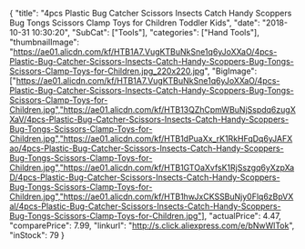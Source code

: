 {
	"title": "4pcs Plastic Bug Catcher Scissors Insects Catch Handy Scoppers Bug Tongs Scissors Clamp Toys for Children Toddler Kids",
	"date": "2018-10-31 10:30:20",
	"SubCat": ["Tools"],
	"categories": ["Hand Tools"],
	"thumbnailImage": "https://ae01.alicdn.com/kf/HTB1A7.VugKTBuNkSne1q6yJoXXaO/4pcs-Plastic-Bug-Catcher-Scissors-Insects-Catch-Handy-Scoppers-Bug-Tongs-Scissors-Clamp-Toys-for-Children.jpg_220x220.jpg",
	"BigImage": ["https://ae01.alicdn.com/kf/HTB1A7.VugKTBuNkSne1q6yJoXXaO/4pcs-Plastic-Bug-Catcher-Scissors-Insects-Catch-Handy-Scoppers-Bug-Tongs-Scissors-Clamp-Toys-for-Children.jpg","https://ae01.alicdn.com/kf/HTB13QZhCpmWBuNjSspdq6zugXXaV/4pcs-Plastic-Bug-Catcher-Scissors-Insects-Catch-Handy-Scoppers-Bug-Tongs-Scissors-Clamp-Toys-for-Children.jpg","https://ae01.alicdn.com/kf/HTB1dPuaXx_rK1RkHFqDq6yJAFXao/4pcs-Plastic-Bug-Catcher-Scissors-Insects-Catch-Handy-Scoppers-Bug-Tongs-Scissors-Clamp-Toys-for-Children.jpg","https://ae01.alicdn.com/kf/HTB1GTOaXvfsK1RjSszgq6yXzpXaD/4pcs-Plastic-Bug-Catcher-Scissors-Insects-Catch-Handy-Scoppers-Bug-Tongs-Scissors-Clamp-Toys-for-Children.jpg","https://ae01.alicdn.com/kf/HTB1hwJxCKSSBuNjy0Flq6zBpVXal/4pcs-Plastic-Bug-Catcher-Scissors-Insects-Catch-Handy-Scoppers-Bug-Tongs-Scissors-Clamp-Toys-for-Children.jpg"],
	"actualPrice": 4.47,
	"comparePrice": 7.99,
	"linkurl": "http://s.click.aliexpress.com/e/bNwWlTok",
	"inStock": 79
}
